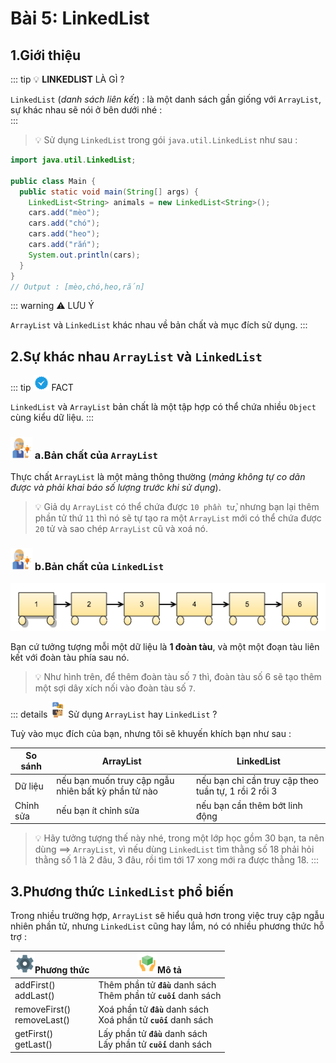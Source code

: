 # Bài 5: LinkedList

## 1.Giới thiệu

::: tip 💡 <b>LINKEDLIST</b> LÀ GÌ ? 

`LinkedList` (*danh sách liên kết*) : là một danh sách gần giống với `ArrayList`, sự khác nhau sẽ nói ở bên dưới nhé :  
:::

> 💡 Sử dụng `LinkedList` trong gói `java.util.LinkedList` như sau : 

```java
import java.util.LinkedList;

public class Main {
  public static void main(String[] args) {
    LinkedList<String> animals = new LinkedList<String>();
    cars.add("mèo");
    cars.add("chó");
    cars.add("heo");
    cars.add("rắn");
    System.out.println(cars);
  }
}
// Output : [mèo,chó,heo,rắn]
```

::: warning ⚠️ LƯU Ý

`ArrayList` và `LinkedList` khác nhau về bản chất và mục đích sử dụng.
:::

## 2.Sự khác nhau `ArrayList` và `LinkedList`

::: tip <img src="https://raw.githubusercontent.com/Zenfection/Image/master/2021/07/30-13-31-43-icons8-instagram_check_mark.png" width="25"> FACT

`LinkedList` và `ArrayList` bản chất là một tập hợp có thể chứa nhiều `Object` cùng kiểu dữ liệu.
:::

### <img src="https://raw.githubusercontent.com/Zenfection/Image/master/2021/02/08-17-36-14-Professor%20Male.png" width="35"> a.Bản chất của `ArrayList`

Thực chất `ArrayList` là một mảng thông thường (*mảng không tự co dãn được và phải khai báo số lượng trước khi sử dụng*). 

> 💡 Giả dụ `ArrayList` có thể chứa được `10 phần tử`, nhưng bạn lại thêm phần tử thứ `11` thì nó sẽ tự tạo ra một `ArrayList` mới có thể chứa được `20` tử và sao chép `ArrayList` cũ và xoá nó.

### <img src="https://raw.githubusercontent.com/Zenfection/Image/master/2021/02/08-17-36-14-Professor%20Male.png" width="35"> b.Bản chất của `LinkedList`

<img src="https://raw.githubusercontent.com/Zenfection/Image/master/2021/02/09-23-23-22-train.png">

Bạn cứ tưởng tượng mỗi một dữ liệu là **1 đoàn tàu**, và một một đoạn tàu liên kết với đoàn tàu phía sau nó.

> 💡 Như hình trên, để thêm đoàn tàu số `7` thì, đoàn tàu số 6 sẽ tạo thêm một sợi dây xích nối vào đoàn tàu số `7`.

::: details <img src="https://raw.githubusercontent.com/Zenfection/Image/master/2021/02/02-14-14-12-Language%20Learning.png" width="25"> Sử dụng <code>ArrayList</code> hay <code>LinkedList</code> ? 

Tuỳ vào mục đích của bạn, nhưng tôi sẽ khuyến khích bạn như sau : 

| So sánh   | ArrayList                                           | LinkedList                                           |
| --------- | --------------------------------------------------- | ---------------------------------------------------- |
| Dữ liệu   | nếu bạn muốn truy cập ngẫu nhiên bất kỳ phần tử nào | nếu bạn chỉ cần truy cập theo tuần tự, 1 rồi 2 rồi 3 |
| Chỉnh sửa | nếu bạn ít chỉnh sửa                                | nếu bạn cần thêm bớt linh động                       |

> 💡 Hãy tưởng tượng thế này nhé, trong một lớp học gồm 30 bạn, ta nên dùng ==> `ArrayList`, vì nếu dùng `LinkedList` tìm thằng số 18 phải hỏi thằng số 1 là 2 đâu, 3 đâu, rồi tìm tới 17 xong mới ra được thằng 18.
:::

## 3.Phương thức `LinkedList` phổ biến

Trong nhiều trường hợp, `ArrayList` sẽ hiểu quả hơn trong việc truy cập ngẫu nhiên phần tử, nhưng `LinkedList` cũng hay lắm, nó có nhiều phương thức hỗ trợ : 

| <img src="https://raw.githubusercontent.com/Zenfection/Image/master/2021/07/30-12-29-55-icons8-settings.png">Phương thức                   | <img src="https://raw.githubusercontent.com/Zenfection/Image/master/2021/07/30-12-30-07-icons8-handle_with_care.png">Mô tả                                                                 |
| ----------------------------- | --------------------------------------------------------------------- |
| addFirst()<br>addLast()       | Thêm phần tử **`đầu`** danh sách<br>Thêm phần tử **`cuối`** danh sách |
| removeFirst()<br>removeLast() | Xoá phần tử **`đầu`** danh sách<br>Xoá phần tử **`cuối`** danh sách   |
| getFirst()<br>getLast()       | Lấy phần tử **`đầu`** danh sách<br>Lấy phần tử **`cuối`** danh sách   |
